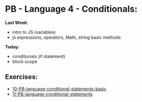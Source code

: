 # PB - Language 4 - Conditionals:

**Last Week:**

- intro to JS (variables)
- js expressions, operators, Math, string basic methods

**Today:**

- conditionals (if statement)
- block scope

## Exercises:
- [10-PB-language-conditional-statements-basic](https://classroom.github.com/a/MYeEhWRK)
- [11-PB-language-conditional-statements](https://classroom.github.com/a/yJSRptHV)